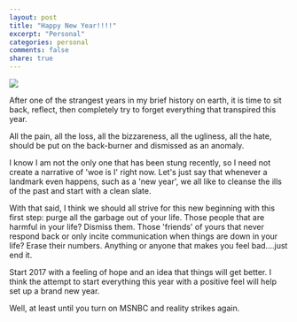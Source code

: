 ```yaml
---
layout: post
title: "Happy New Year!!!!"
excerpt: "Personal"
categories: personal
comments: false
share: true
---
```


![](http://www.happy-newyearimages.com/wp-content/uploads/2016/09/495-01.jpg)



After one of the strangest years in my brief history on earth, it is time to sit back, reflect, then completely try to forget everything that transpired this year.


All the pain, all the loss, all the bizzareness, all the ugliness, all the hate, should be put on the back-burner and dismissed as an anomaly.



I know I am not the only one that has been stung recently, so I need not create a narrative of 'woe is I' right now. Let's just say that whenever a landmark even happens, such as a 'new year', we all like to cleanse the ills of the past and start with a clean slate.

With that said, I think we should all strive for this new beginning with this first step: purge all the garbage out of your life. Those people that are harmful in your life? Dismiss them. Those 'friends' of yours that never respond back or only incite communication when things are down in your life? Erase their numbers. Anything or anyone that makes you feel bad....just end it.


Start 2017 with a feeling of hope and an idea that things will get better. I think the attempt to start everything this year with a positive feel will help set up a brand new year.


Well, at least until you turn on MSNBC and reality strikes again.






